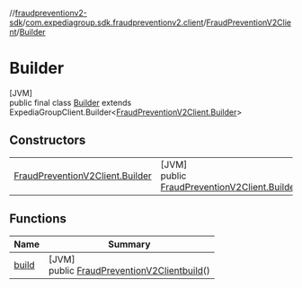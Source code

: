 //[fraudpreventionv2-sdk](../../../../index.md)/[com.expediagroup.sdk.fraudpreventionv2.client](../../index.md)/[FraudPreventionV2Client](../index.md)/[Builder](index.md)

# Builder

[JVM]\
public final class [Builder](index.md) extends ExpediaGroupClient.Builder&lt;[FraudPreventionV2Client.Builder](index.md)&gt;

## Constructors

| | |
|---|---|
| [FraudPreventionV2Client.Builder](-fraud-prevention-v2-client.-builder.md) | [JVM]<br>public [FraudPreventionV2Client.Builder](index.md)[FraudPreventionV2Client.Builder](-fraud-prevention-v2-client.-builder.md)() |

## Functions

| Name | Summary |
|---|---|
| [build](build.md) | [JVM]<br>public [FraudPreventionV2Client](../index.md)[build](build.md)() |

